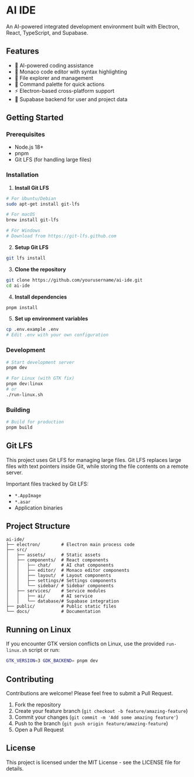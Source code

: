 # AI IDE

An AI-powered integrated development environment built with Electron, React, TypeScript, and Supabase.

## Features

- 🧠 AI-powered coding assistance
- 📝 Monaco code editor with syntax highlighting
- 📁 File explorer and management
- 🎯 Command palette for quick actions
- ⚡ Electron-based cross-platform support
- 🔄 Supabase backend for user and project data

## Getting Started

### Prerequisites

- Node.js 18+
- pnpm
- Git LFS (for handling large files)

### Installation

1. **Install Git LFS**

```bash
# For Ubuntu/Debian
sudo apt-get install git-lfs

# For macOS
brew install git-lfs

# For Windows
# Download from https://git-lfs.github.com
```

2. **Setup Git LFS**

```bash
git lfs install
```

3. **Clone the repository**

```bash
git clone https://github.com/yourusername/ai-ide.git
cd ai-ide
```

4. **Install dependencies**

```bash
pnpm install
```

5. **Set up environment variables**

```bash
cp .env.example .env
# Edit .env with your own configuration
```

### Development

```bash
# Start development server
pnpm dev

# For Linux (with GTK fix)
pnpm dev:linux
# or
./run-linux.sh
```

### Building

```bash
# Build for production
pnpm build
```

## Git LFS

This project uses Git LFS for managing large files. Git LFS replaces large files with text pointers inside Git, while storing the file contents on a remote server.

Important files tracked by Git LFS:
- `*.AppImage`
- `*.asar`
- Application binaries

## Project Structure

```
ai-ide/
├── electron/        # Electron main process code
├── src/
│   ├── assets/      # Static assets
│   ├── components/  # React components
│   │   ├── chat/    # AI chat components
│   │   ├── editor/  # Monaco editor components
│   │   ├── layout/  # Layout components
│   │   ├── settings/# Settings components
│   │   └── sidebar/ # Sidebar components
│   ├── services/    # Service modules
│   │   ├── ai/      # AI service
│   │   └── database/# Supabase integration
├── public/          # Public static files
└── docs/            # Documentation
```

## Running on Linux

If you encounter GTK version conflicts on Linux, use the provided `run-linux.sh` script or run:

```bash
GTK_VERSION=3 GDK_BACKEND= pnpm dev
```

## Contributing

Contributions are welcome! Please feel free to submit a Pull Request.

1. Fork the repository
2. Create your feature branch (`git checkout -b feature/amazing-feature`)
3. Commit your changes (`git commit -m 'Add some amazing feature'`)
4. Push to the branch (`git push origin feature/amazing-feature`)
5. Open a Pull Request

## License

This project is licensed under the MIT License - see the LICENSE file for details.
